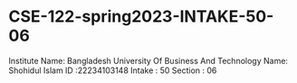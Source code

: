 # CSE-122-spring2023-INTAKE-50-06
Institute Name: Bangladesh University Of Business And Technology
Name: Shohidul Islam
ID :22234103148
Intake : 50
Section : 06


